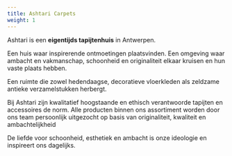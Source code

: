 ```yaml
---
title: Ashtari Carpets
weight: 1
---
```


Ashtari is een **eigentijds tapijtenhuis** in Antwerpen.

Een huis waar inspirerende ontmoetingen plaatsvinden. Een omgeving waar ambacht en vakmanschap, schoonheid en originaliteit elkaar kruisen en hun vaste plaats hebben.

Een ruimte die zowel hedendaagse, decoratieve vloerkleden als zeldzame antieke verzamelstukken herbergt.

Bij Ashtari zijn kwalitatief hoogstaande en ethisch verantwoorde tapijten en accessoires de norm. Alle producten binnen ons assortiment worden door ons team persoonlijk uitgezocht op basis van originaliteit, kwaliteit en ambachtelijkheid

De liefde voor schoonheid, esthetiek en ambacht is onze ideologie en inspireert ons dagelijks.

